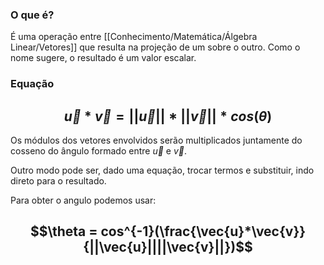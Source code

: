 
### O que é?
É uma operação entre [[Conhecimento/Matemática/Álgebra Linear/Vetores]] que resulta na projeção de um sobre o outro. Como o nome sugere, o resultado é um valor escalar.

### Equação
## $$\vec{u}*\vec{v} = ||\vec{u}||*||\vec{v}||*cos(\theta)$$
Os módulos dos vetores envolvidos serão multiplicados juntamente do cosseno do ângulo formado entre $\vec{u}$ e $\vec{v}$.

Outro modo pode ser, dado uma equação, trocar termos e substituir, indo direto para o resultado.

Para obter o angulo podemos usar:
## $$\theta = cos^{-1}(\frac{\vec{u}*\vec{v}}{||\vec{u}||||\vec{v}||})$$